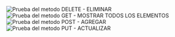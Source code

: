 ![Prueba del metodo DELETE - ELIMINAR](/imagenes/image.png)
![Prueba del metodo GET - MOSTRAR TODOS LOS ELEMENTOS](/imagenes/image-1.png)
![Prueba del metodo POST - AGREGAR](/imagenes/image-2.png)
![Prueba del metodo PUT - ACTUALIZAR](/imagenes/\image-3.png)
